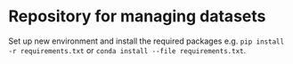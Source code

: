# Repository for managing datasets

Set up new environment and install the required packages e.g. `pip install -r requirements.txt` or `conda install --file requirements.txt`.
